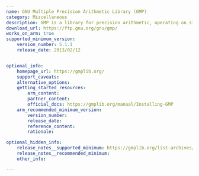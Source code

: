 ```yaml
---
name: GNU Multiple Precision Arithmetic Library (GMP)
category: Miscellaneous
description: GMP is a library for precision arithmetic, operating on signed integers, floating-point, and rational numbers. GMP has a rich set of functions with a regular interface.
download_url: https://ftp.gnu.org/gnu/gmp/
works_on_arm: true
supported_minimum_version:
    version_number: 5.1.1
    release_date: 2013/02/12


optional_info:
    homepage_url: https://gmplib.org/
    support_caveats:
    alternative_options:
    getting_started_resources:
        arm_content:
        partner_content:
        official_docs: https://gmplib.org/manual/Installing-GMP
    arm_recommended_minimum_version:
        version_number:
        release_date:
        reference_content:
        rationale:

optional_hidden_info:
    release_notes__supported_minimum: https://gmplib.org/list-archives/gmp-announce/2013-February/000038.html
    release_notes__recommended_minimum:
    other_info:

---
```

